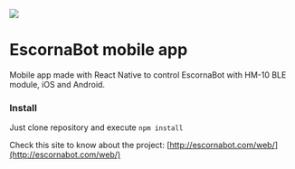 ![](http://escornabot.com/web/sites/default/files/logo_0.png)
# EscornaBot mobile app

Mobile app made with React Native to control EscornaBot with HM-10 BLE module, iOS and Android.




### **Install**
Just clone repository and execute `npm install`

Check this site to know about the project:
[http://escornabot.com/web/](http://escornabot.com/web/)